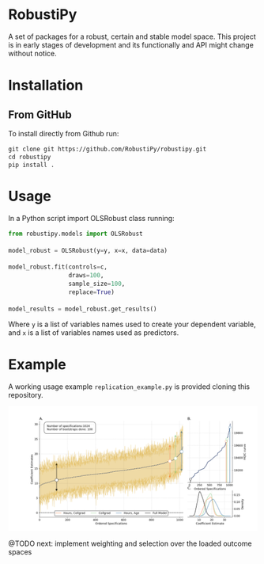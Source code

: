 # RobustiPy

A set of packages for a robust, certain and stable model space.
This project is in early stages of development and its functionally and API might change without notice.

# Installation

## From GitHub

To install directly from Github run:

```
git clone git https://github.com/RobustiPy/robustipy.git
cd robustipy
pip install .
```

# Usage

In a Python script import OLSRobust class running:
```python
from robustipy.models import OLSRobust

model_robust = OLSRobust(y=y, x=x, data=data)

model_robust.fit(controls=c,
	             draws=100,
                 sample_size=100,
                 replace=True)

model_results = model_robust.get_results()

```
Where `y` is a list of variables names used to create your dependent variable, and `x` is a list of variables names used as predictors.

# Example

A working usage example `replication_example.py` is provided cloning this repository.

![Union dataset example](./figures/union_example/union_curve.png)


@TODO next: implement weighting and selection over the loaded outcome spaces
